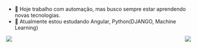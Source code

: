 - 🔭 Hoje trabalho com automação, mas busco sempre estar aprendendo novas tecnologias.
- 🌱 Atualmente estou estudando Angular, Python(DJANGO, Machine Learning)
<link rel = "stylesheet" href = "https://cdn.jsdelivr.net/gh/devicons/devicon@v2.13.0/devicon.min.css">
<div>
  <img align="right" src="https://github-readme-stats.vercel.app/api?username=SendoDiferente&show_icons=true&theme=onedark)" />
  <img align="left" src="https://github-readme-stats.vercel.app/api/top-langs/?username=SendoDiferente&layout=compact&theme=onedark)](https://github.com/SendoDiferente/github-readme-stats)"/>
  
<div>
